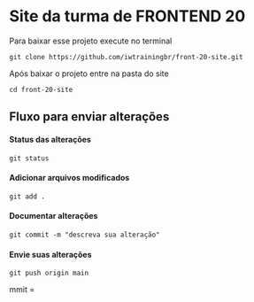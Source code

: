 # Site da turma de FRONTEND 20

Para baixar esse projeto execute no terminal
```
git clone https://github.com/iwtrainingbr/front-20-site.git
```

Após baixar o projeto entre na pasta do site
```
cd front-20-site
```

## Fluxo para enviar alterações

#### Status das alterações
`git status`

#### Adicionar arquivos modificados
`git add .`

#### Documentar alterações
`git commit -m "descreva sua alteração"`

#### Envie suas alterações
`git push origin main`


mmit =